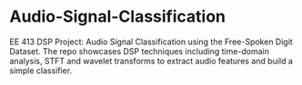 # Audio-Signal-Classification
EE 413 DSP Project: Audio Signal Classification using the Free-Spoken Digit Dataset. The repo showcases DSP techniques including time-domain analysis, STFT and wavelet transforms to extract audio features and build a simple classifier.
